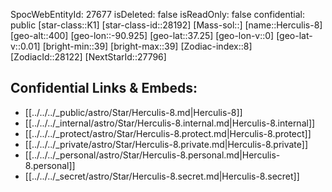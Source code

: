 ﻿---
location: [37.25,-90.925,400]
type: Station
tags:
- astro/Star

---
SpocWebEntityId: 27677
isDeleted: false
isReadOnly: false
confidential: public
[star-class::K1]
[star-class-id::28192]
[Mass-sol::]
[name::Herculis-8]
[geo-alt::400]
[geo-lon::-90.925]
[geo-lat::37.25]
[geo-lon-v::0]
[geo-lat-v::0.01]
[bright-min::39]
[bright-max::39]
[Zodiac-index::8]
[ZodiacId::28122]
[NextStarId::27796]



## Confidential Links & Embeds: 
- [[../../../_public/astro/Star/Herculis-8.md|Herculis-8]] 
- [[../../../_internal/astro/Star/Herculis-8.internal.md|Herculis-8.internal]] 
- [[../../../_protect/astro/Star/Herculis-8.protect.md|Herculis-8.protect]] 
- [[../../../_private/astro/Star/Herculis-8.private.md|Herculis-8.private]] 
- [[../../../_personal/astro/Star/Herculis-8.personal.md|Herculis-8.personal]] 
- [[../../../_secret/astro/Star/Herculis-8.secret.md|Herculis-8.secret]]

